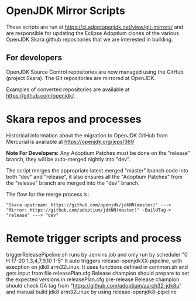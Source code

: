 # OpenJDK Mirror Scripts

These scripts are run at https://ci.adoptopenjdk.net/view/git-mirrors/ and are responsible for updating the Eclipse Adoptium clones of the various OpenJDK Skara github repositories that we are interested in building.

## For developers

OpenJDK Source Control repositories are now managed using the GitHub (project Skara). The Git repositories are mirrored at OpenJDK.

Examples of converted repositories are available at https://github.com/openjdk/.

# Skara repos and processes

Historical information about the migration to OpenJDK GitHub from Mercurial is available at https://openjdk.org/jeps/369


**Note For Developers:** Any Adoptium Patches must be done on the "release" branch, they will be auto-merged nightly into "dev".

The script merges the appropriate latest merged "master" branch code into both "dev" and "release", it also ensures all the
"Adoptium Patches" from the "release" branch are merged into the "dev" branch.

The flow for the merge process is:
```
"Skara upstream: https://github.com/openjdk/jdkNN(master)" ---> "Mirror: https://github.com/adoptium/jdkNN(master)" -BuildTag-> "release" ---> "dev"
```

# Remote trigger scripts and process

triggerReleasePipeline.sh runs by Jenkins job and only run by scheduler "0 H 17-20 1,3,4,7,9,10 1-5"
It auto triggers release-openjdkXX-pipeline, with execption on jdk8 arm32Linux.
It uses functions defined in common.sh and gets input from file releasePlan.cfg
Release champion should prepare to set the expected versions in releasePlan.cfg pre-release
Release champion should check GA tag from "https://github.com/adoptium/aarch32-jdk8u" and manual build jdk8 arm32Linux by using release-openjdk8-pipeline
